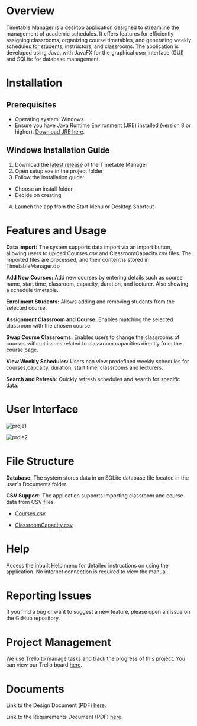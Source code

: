 # Overview

Timetable Manager is a desktop application designed to streamline the management of academic schedules. It offers features for efficiently assigning classrooms, organizing course timetables, and generating weekly schedules for students, instructors, and classrooms. The application is developed using Java, with JavaFX for the graphical user interface (GUI) and SQLite for database management.

# Installation
## Prerequisites
* Operating system: Windows
* Ensure you have Java Runtime Environment (JRE) installed (version 8 or higher). [Download JRE here](https://www.oracle.com/java/technologies/downloads/#java8).
## Windows Installation Guide
1. Download the [latest release](https://github.com/sudedaka/TimetableManager/releases) of the Timetable Manager
2. Open setup.exe in the project folder
3. Follow the installation guide:
* Choose an install folder
* Decide on creating
4. Launch the app from the Start Menu or Desktop Shortcut

# Features and Usage
**Data import:** The system supports data import via an import button, allowing users to upload Courses.csv and ClassroomCapacity.csv files. The imported files are processed, and their content is stored in TimetableManager.db


**Add New Courses:**  Add new courses by entering details such as course name, start time, classroom, capacity, duration, and lecturer. Also showing a schedule timetable.


**Enrollment Students:** Allows adding and removing students from the selected course.


**Assignment Classroom and Course:** Enables matching the selected classroom with the chosen course.


**Swap Course Classrooms:** Enables users to change the classrooms of courses without issues related to classroom capacities directly from the course page.


**View Weekly Schedules:** Users can view predefined weekly schedules for courses,capcaity, duration, start time, classrooms and lecturers.


**Search and Refresh:** Quickly refresh schedules and search for specific data.

# User Interface
![proje1](https://github.com/user-attachments/assets/c7ac8a3c-93e0-4093-816b-8d7bfea4b20a)

![proje2](https://github.com/user-attachments/assets/03900a2d-c690-49cb-ac16-3fe90be2482b)

# File Structure
**Database:** The system stores data in an SQLite database file located in the user's Documents folder.


**CSV Support:** The application supports importing classroom and course data from CSV files.  
* [Courses.csv](https://github.com/user-attachments/files/18218603/Courses.csv)

* [ClassroomCapacity.csv](https://github.com/user-attachments/files/18218605/ClassroomCapacity.csv)


# Help
Access the inbuilt Help menu for detailed instructions on using the application. No internet connection is required to view the manual.


# Reporting Issues
If you find a bug or want to suggest a new feature, please open an issue on the GitHub repository.

# Project Management
We use Trello to manage tasks and track the progress of this project. You can view our Trello board [here](https://trello.com/invite/b/671be8cc9f3366183f6870ee/ATTI72dfdda74b2d1cdf4391fc1670f7752cC3B9EFAB/timetable-manager). 

# Documents
Link to the Design Document (PDF) [here](https://github.com/user-attachments/files/18218509/Design_Document_for_Timetable_Manager.pdf).


Link to the Requirements Document (PDF) [here](https://github.com/user-attachments/files/18218503/Software_Requirements_Specification_for_Timetable_Manager.pdf).

